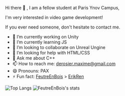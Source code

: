 Hi there 👋 , I am a fellow student at Paris Ynov Campus,

I'm very interested in video game development!

If you ever need someone, don't hesitate to contact me.

- 🔭 I’m currently working on Unity
- 🌱 I’m currently learning JS
- 👯 I’m looking to collaborate on Unreal Ungine 
- 🤔 I’m looking for help with HTML/CSS
- 💬 Ask me about C++
- 📫 How to reach me: derosier.maxime@gmail.com
- 😄 Pronouns: PAX
- ⚡ Fun fact: [FeutreEnBois](https://github.com/FeutreEnBois) > [ErikRen](https://github.com/ErikDRen)


![Top Langs](https://github-readme-stats.vercel.app/api/top-langs/?username=FeutreEnBois&show_icons=true&theme=radical)
![FeutreEnBois's stats](https://github-readme-stats.vercel.app/api?username=FeutreEnBois&count_private=true&show_icons=true&theme=radical) 
